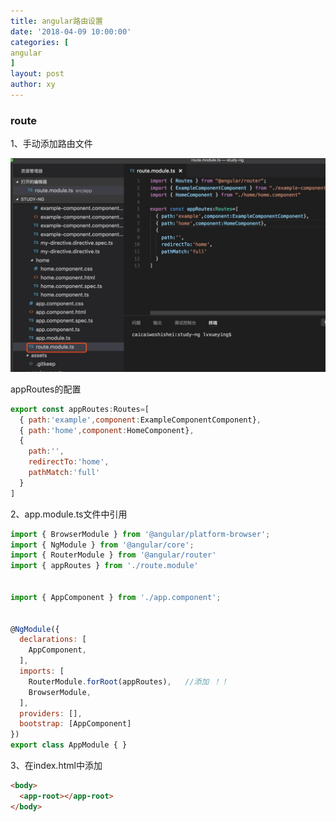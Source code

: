 ```yaml
---
title: angular路由设置
date: '2018-04-09 10:00:00'
categories: [
angular
]
layout: post
author: xy
---
```


### route

1、手动添加路由文件

![手动添加路由文件](/images/angular/1.jpg)

appRoutes的配置

```javascript
export const appRoutes:Routes=[
  { path:'example',component:ExampleComponentComponent},
  { path:'home',component:HomeComponent},
  {
    path:'',
    redirectTo:'home',
    pathMatch:'full'
  }
]
```

2、app.module.ts文件中引用

```javascript
import { BrowserModule } from '@angular/platform-browser';
import { NgModule } from '@angular/core';
import { RouterModule } from '@angular/router'
import { appRoutes } from './route.module'


import { AppComponent } from './app.component';


@NgModule({
  declarations: [
    AppComponent,
  ],
  imports: [
    RouterModule.forRoot(appRoutes),   //添加 ！！
    BrowserModule,
  ],
  providers: [],
  bootstrap: [AppComponent]
})
export class AppModule { }
```

3、在index.html中添加

```html
<body>
  <app-root></app-root>
</body>
```